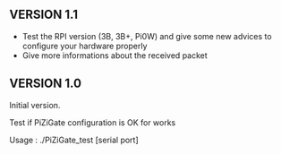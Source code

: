 ## VERSION 1.1

* Test the RPI version (3B, 3B+, Pi0W) and give some new advices to configure your hardware properly
* Give more informations about the received packet 

## VERSION 1.0
Initial version.

Test if PiZiGate configuration is OK for works

Usage : ./PiZiGate_test [serial port]